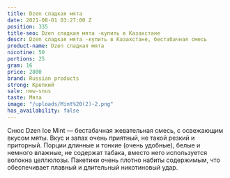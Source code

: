 ```yaml
---
title: Dzen сладкая мята
date: 2021-08-01 03:27:00 Z
position: 335
title-seo: Dzen сладкая мята -купить в Казахстане
descr: Dzen сладкая мята -купить в Казахстане, бестабачная смесь
product-name: Dzen сладкая мята
nicotine: 50
portions: 25
gram: 16
price: 2800
brand: Russian products
strong: Крепкий
sale: new-snus
taste: Мята
image: "/uploads/Mint%20(2)-2.png"
has_availability: false
---
```


Снюс Dzen Ice Mint — бестабачная жевательная смесь, с освежающим вкусом мяты. Вкус и запах очень приятный, не такой резкий и приторный. Порции длинные и тонкие (очень удобные), белые и немного влажные, не содержат табака, вместо него используется волокна целлюлозы. Пакетики очень плотно набиты содержимым, что обеспечивает плавный и длительный никотиновый удар.
